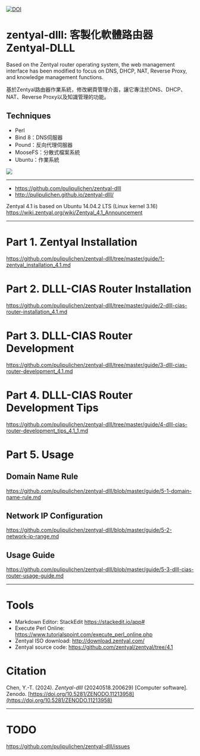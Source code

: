 [![DOI](https://zenodo.org/badge/11220102.svg)](https://zenodo.org/doi/10.5281/zenodo.11213958)

zentyal-dlll: 客製化軟體路由器Zentyal-DLLL
===============

Based on the Zentyal router operating system, the web management interface has been modified to focus on DNS, DHCP, NAT, Reverse Proxy, and knowledge management functions.

基於Zentyal路由器作業系統，修改網頁管理介面，讓它專注於DNS、DHCP、NAT、Reverse Proxy以及知識管理的功能。

## Techniques
- Perl
- Bind 8：DNS伺服器
- Pound：反向代理伺服器
- MooseFS：分散式檔案系統
- Ubuntu：作業系統


![](https://lh3.googleusercontent.com/-zz2M1LGMJ9U/WXhTL2hS6GI/AAAAAAADO8c/3lRt6qDxA1kahukD9P2_vmLzjZ2Pkvl1wCHMYCw/s0/2017-07-26_16-29-00.png)

----

* https://github.com/pulipulichen/zentyal-dlll
* http://pulipulichen.github.io/zentyal-dlll/

Zentyal 4.1 is based on Ubuntu 14.04.2 LTS (Linux kernel 3.16)
https://wiki.zentyal.org/wiki/Zentyal_4.1_Announcement

----

# Part 1. Zentyal Installation
https://github.com/pulipulichen/zentyal-dlll/tree/master/guide/1-zentyal_installation_4.1.md

# Part 2. DLLL-CIAS Router Installation
https://github.com/pulipulichen/zentyal-dlll/tree/master/guide/2-dlll-cias-router-installation_4.1.md

# Part 3. DLLL-CIAS Router Development
https://github.com/pulipulichen/zentyal-dlll/tree/master/guide/3-dlll-cias-router-development_4.1.md

# Part 4. DLLL-CIAS Router Development Tips
https://github.com/pulipulichen/zentyal-dlll/tree/master/guide/4-dlll-cias-router-development_tips_4.1_1.md

# Part 5. Usage

## Domain Name Rule
https://github.com/pulipulichen/zentyal-dlll/blob/master/guide/5-1-domain-name-rule.md

## Network IP Configuration
https://github.com/pulipulichen/zentyal-dlll/blob/master/guide/5-2-network-ip-range.md

## Usage Guide
https://github.com/pulipulichen/zentyal-dlll/blob/master/guide/5-3-dlll-cias-router-usage-guide.md

----

Tools
====
* Markdown Editor: StackEdit https://stackedit.io/app#
* Execute Perl Online: https://www.tutorialspoint.com/execute_perl_online.php
* Zentyal ISO download: http://download.zentyal.com/
* Zentyal source code: https://github.com/zentyal/zentyal/tree/4.1

# Citation

Chen, Y.-T. (2024). *Zentyal-dlll* (20240518.200629) [Computer software]. Zenodo. [https://doi.org/10.5281/ZENODO.11213958](https://doi.org/10.5281/ZENODO.11213958)

----

TODO
====

https://github.com/pulipulichen/zentyal-dlll/issues
